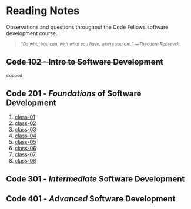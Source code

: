# Reading Notes
Observations and questions throughout the Code Fellows software development course.

> <sub>*“Do what you can, with what you have, where you are.” ―Theodore Roosevelt.*</sub>

## ~~Code 102 - Intro to Software Development~~
<sub>skipped</sub>

## Code 201 - *Foundations* of Software Development
1. [class-01](./class-01.md)
2. [class-02](./class-02.md)
3. [class-03](./class-03.md)
3. [class-04](./class-04.md)
4. [class-05](./class-05.md)
5. [class-06](./class-06.md)
6. [class-07](./class-07.md)
7. [class-08](./class_08.md)

## Code 301 - *Intermediate* Software Development


## Code 401 - *Advanced* Software Development
